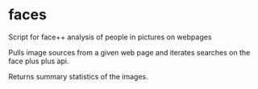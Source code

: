 # faces
Script for face++ analysis of people in pictures on webpages

Pulls image sources from a given web page and iterates searches on the face plus plus api.

Returns summary statistics of the images.
